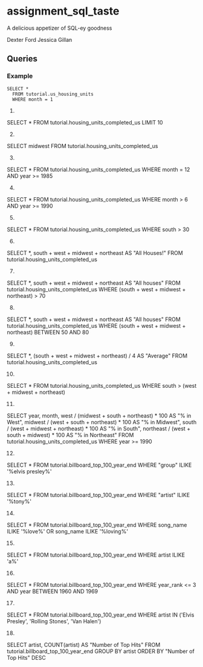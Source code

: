 # assignment_sql_taste
A delicious appetizer of SQL-ey goodness

Dexter Ford
Jessica Gillan

## Queries

### Example

```
SELECT *
  FROM tutorial.us_housing_units
  WHERE month = 1
```
1.
SELECT *
FROM tutorial.housing_units_completed_us
LIMIT 10

2.
SELECT midwest
FROM tutorial.housing_units_completed_us

3.
SELECT *
FROM tutorial.housing_units_completed_us
WHERE month = 12 AND year >= 1985

4.
SELECT *
FROM tutorial.housing_units_completed_us
WHERE month > 6 AND year >= 1990

5.
SELECT *
FROM tutorial.housing_units_completed_us
WHERE south > 30

6.
SELECT *,
  south + west + midwest + northeast AS "All Houses!"
FROM tutorial.housing_units_completed_us

7.
SELECT *,
  south + west + midwest + northeast AS "All houses"
FROM tutorial.housing_units_completed_us
WHERE (south + west + midwest + northeast) > 70

8.
SELECT *,
  south + west + midwest + northeast AS "All houses"
FROM tutorial.housing_units_completed_us
WHERE (south + west + midwest + northeast) BETWEEN 50 AND 80

9.
SELECT *,
  (south + west + midwest + northeast) / 4 AS "Average"
FROM tutorial.housing_units_completed_us

10.
SELECT *
FROM tutorial.housing_units_completed_us
WHERE south > (west + midwest + northeast)

11.
SELECT year, month,
  west / (midwest + south + northeast) * 100 AS "% in West",
  midwest / (west + south + northeast) * 100 AS "% in Midwest",
  south / (west + midwest + northeast) * 100 AS "% in South",
  northeast / (west + south + midwest) * 100 AS "% in Northeast"
FROM tutorial.housing_units_completed_us
WHERE year >= 1990

12.
SELECT *
  FROM tutorial.billboard_top_100_year_end
  WHERE "group" ILIKE '%elvis presley%'

13.
SELECT *
FROM tutorial.billboard_top_100_year_end
WHERE "artist" ILIKE '%tony%'

14.
SELECT *
  FROM tutorial.billboard_top_100_year_end
  WHERE song_name ILIKE '%love%' OR song_name ILIKE '%loving%'

  15.
  SELECT *
  FROM tutorial.billboard_top_100_year_end
  WHERE artist ILIKE 'a%'

  16.
  SELECT *
  FROM tutorial.billboard_top_100_year_end
  WHERE year_rank <= 3
  AND year BETWEEN 1960 AND 1969

  17.
  SELECT *
  FROM tutorial.billboard_top_100_year_end
  WHERE artist IN ('Elvis Presley', 'Rolling Stones', 'Van Halen')

  18.
  SELECT artist,
  COUNT(artist) AS "Number of Top Hits"
  FROM tutorial.billboard_top_100_year_end
  GROUP BY artist
  ORDER BY "Number of Top Hits" DESC

